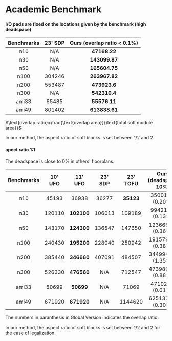 # Academic Benchmark



#### I/O pads are fixed on the locations given by the benchmark (high deadspace)

| Benchmarks | 23' SDP | Ours (overlap ratio < 0.1%) |
| :--------: | :-----: | :-------------------------: |
|    n10     |   N/A   |        **47168.22**         |
|    n30     |   N/A   |        **143099.87**        |
|    n50     |   N/A   |        **165604.75**        |
|    n100    | 304246  |        **263967.82**        |
|    n200    | 553487  |        **473923.6**         |
|    n300    |   N/A   |        **542310.4**         |
|   ami33    |  65485  |        **55576.11**         |
|   ami49    | 801402  |        **613838.61**        |

$\text{overlap ratio}=\frac{\text{overlap area}}{\text{total soft module area}}$​

In our method, the aspect ratio of soft blocks is set between 1/2 and 2.

#### apect ratio 1:1

The deadspace is close to 0% in others' floorplans.

| Benchmarks | 10' UFO |  11' UFO   | 23' SDP | 23' TOFU  | Ours (deadspace 10%) | Ours (deadspace 0%) |
| :--------: | :-----: | :--------: | :-----: | :-------: | :------------------: | :-----------------: |
|    n10     |  45193  |   36938    |  36277  | **35123** |   35001.58 (0.20%)   |   33150.4 (4.62%)   |
|    n30     | 120110  | **102100** | 106013  |  109189   |   99421.71 (0.13%)   |  97230.56 (3.05%)   |
|    n50     | 143170  | **124300** | 136547  |  147650   |  123668.95 (0.36%)   |  121396.76 (4.12%)  |
|    n100    | 240430  | **195200** | 228040  |  250942   |  191579.96 (0.38%)   |  187045.57 (3.49%)  |
|    n200    | 385440  | **346660** | 407091  |  484507   |  344994.94 (1.35%)   |  343816.16 (3.84%)  |
|    n300    | 526330  | **476560** |   N/A   |  712547   |  473986.49 (0.88%)   |  469063.68 (4.41%)  |
|   ami33    |  50699  | **50699**  |   N/A   |   71069   |   47102.35 (0.01%)   |  46489.13 (3.35%)   |
|   ami49    | 671920  | **671920** |   N/A   |  1144620  |  625137.70 (0.30%)   |  589136.14 (4.26%)  |

The numbers in paranthesis in Global Version indicates the overlap ratio.

In our method, the aspect ratio of soft blocks is set between 1/2 and 2 for the ease of legalization.
